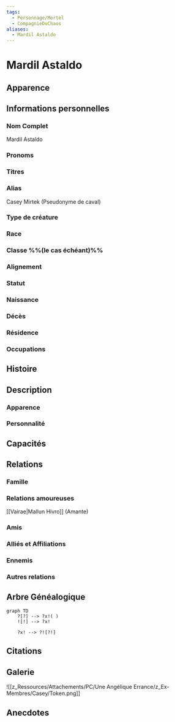 ```yaml
---
tags:
  - Personnage/Mortel
  - CompagnieDuChaos
aliases:
  - Mardil Astaldo
---
```


# Mardil Astaldo

## Apparence

## Informations personnelles
### Nom Complet
Mardil Astaldo
### Pronoms
### Titres
### Alias
Casey Mirtek (Pseudonyme de caval)

### Type de créature
### Race
### Classe %%(le cas échéant)%%
### Alignement
### Statut
### Naissance
### Décès
### Résidence
### Occupations

## Histoire

## Description
### Apparence

### Personnalité

## Capacités

## Relations
### Famille
### Relations amoureuses
[[Vairae|Mallun Hivro]] (Amante)
### Amis
### Alliés et Affiliations
### Ennemis
### Autres relations

## Arbre Généalogique
```mermaid
graph TD
    ?[?] --> ?x!( )
    ![!] --> ?x!

    ?x! --> ?![?!]
```

## Citations

## Galerie
![[z_Ressources/Attachements/PC/Une Angélique Errance/z_Ex-Membres/Casey/Token.png]]

## Anecdotes

